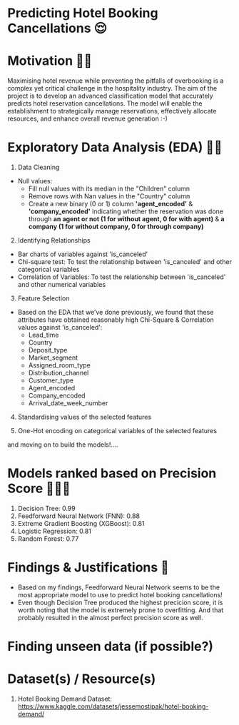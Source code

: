 # Predicting Hotel Booking Cancellations 😌

# Motivation 🫶🏼 
Maximising hotel revenue while preventing the pitfalls of overbooking is a complex yet critical challenge in the hospitality industry. The aim of the project is to develop an advanced classification model that accurately predicts hotel reservation cancellations. The model will enable the establishment to strategically manage reservations, effectively allocate resources, and enhance overall revenue generation :-)

# Exploratory Data Analysis (EDA) ✍🏻
1. Data Cleaning
  - Null values:
    - Fill null values with its median in the "Children" column
    - Remove rows with Nan values in the "Country" column
    - Create a new binary (0 or 1) column **'agent_encoded'** & **'company_encoded'** indicating whether the reservation was done through **an agent or not (1 for without agent, 0 for with agent)** & **a company (1 for without company, 0 for through company)**

2. Identifying Relationships
  - Bar charts of variables against 'is_canceled'
  - Chi-square test: To test the relationship between 'is_canceled' and other categorical variables
  - Correlation of Variables: To test the relationship between 'is_canceled' and other numerical variables

3. Feature Selection
  - Based on the EDA that we’ve done previously, we found that these attributes have obtained reasonably high Chi-Square & Correlation values against 'is_canceled':
    - Lead_time
    - Country
    - Deposit_type
    - Market_segment
    - Assigned_room_type
    - Distribution_channel
    - Customer_type
    - Agent_encoded
    - Company_encoded
    - Arrival_date_week_number
   
4. Standardising values of the selected features
   
5. One-Hot encoding on categorical variables of the selected features

and moving on to build the models!....

# Models ranked based on Precision Score 🕵🏻‍♀️
1. Decision Tree: 0.99
2. Feedforward Neural Network (FNN): 0.88
3. Extreme Gradient Boosting (XGBoost): 0.81
4. Logistic Regression: 0.81
5. Random Forest: 0.77

# Findings & Justifications 🔎
- Based on my findings, Feedforward Neural Network seems to be the most appropriate model to use to predict hotel booking cancellations!
- Even though Decision Tree produced the highest precicion score, it is worth noting that the model is extremely prone to overfitting. And that probably resulted in the almost perfect precision score as well.

# Finding unseen data (if possible?)


# Dataset(s) / Resource(s)
1. Hotel Booking Demand Dataset: https://www.kaggle.com/datasets/jessemostipak/hotel-booking-demand/
